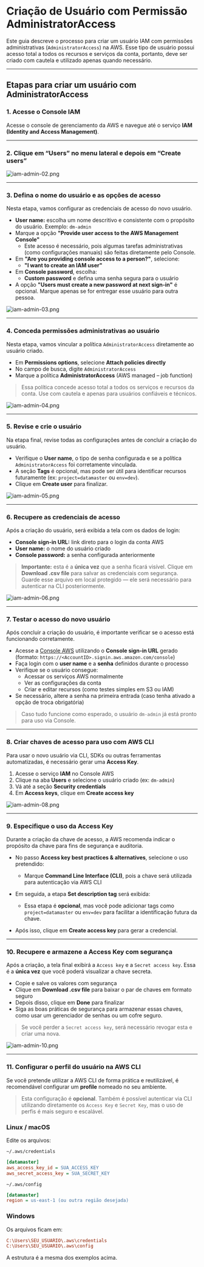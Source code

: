 # Criação de Usuário com Permissão AdministratorAccess

Este guia descreve o processo para criar um usuário IAM com permissões administrativas (`AdministratorAccess`) na AWS. Esse tipo de usuário possui acesso total a todos os recursos e serviços da conta, portanto, deve ser criado com cautela e utilizado apenas quando necessário.

---

## Etapas para criar um usuário com AdministratorAccess

### 1. Acesse o Console IAM
Acesse o console de gerenciamento da AWS e navegue até o serviço **IAM (Identity and Access Management)**.

---

### 2. Clique em “Users” no menu lateral e depois em “Create users”

![iam-admin-02.png](../assets/iam-admin-02.png)

---

### 3. Defina o nome do usuário e as opções de acesso

Nesta etapa, vamos configurar as credenciais de acesso do novo usuário.

- **User name:** escolha um nome descritivo e consistente com o propósito do usuário. Exemplo: `dm-admin`
- Marque a opção **"Provide user access to the AWS Management Console"**
    - Este acesso é necessário, pois algumas tarefas administrativas (como configurações manuais) são feitas diretamente pelo Console.
- Em **"Are you providing console access to a person?"**, selecione:
    - **"I want to create an IAM user"**
- Em **Console password**, escolha:
    - **Custom password** e defina uma senha segura para o usuário
- A opção **"Users must create a new password at next sign-in"** é opcional. Marque apenas se for entregar esse usuário para outra pessoa.

![iam-admin-03.png](../assets/iam-admin-03.png)

---

### 4. Conceda permissões administrativas ao usuário

Nesta etapa, vamos vincular a política `AdministratorAccess` diretamente ao usuário criado.

- Em **Permissions options**, selecione **Attach policies directly**
- No campo de busca, digite `AdministratorAccess`
- Marque a política **AdministratorAccess** (AWS managed – job function)

> Essa política concede acesso total a todos os serviços e recursos da conta. Use com cautela e apenas para usuários confiáveis e técnicos.

![iam-admin-04.png](../assets/iam-admin-04.png)

---

### 5. Revise e crie o usuário

Na etapa final, revise todas as configurações antes de concluir a criação do usuário.

- Verifique o **User name**, o tipo de senha configurada e se a política `AdministratorAccess` foi corretamente vinculada.
- A seção **Tags** é opcional, mas pode ser útil para identificar recursos futuramente (ex: `project=datamaster` ou `env=dev`).
- Clique em **Create user** para finalizar.

![iam-admin-05.png](../assets/iam-admin-05.png)

---

### 6. Recupere as credenciais de acesso

Após a criação do usuário, será exibida a tela com os dados de login:

- **Console sign-in URL:** link direto para o login da conta AWS
- **User name:** o nome do usuário criado
- **Console password:** a senha configurada anteriormente

> **Importante:** esta é a **única vez** que a senha ficará visível. Clique em **Download .csv file** para salvar as credenciais com segurança. Guarde esse arquivo em local protegido — ele será necessário para autenticar na CLI posteriormente.

![iam-admin-06.png](../assets/iam-admin-06.png)

---

### 7. Testar o acesso do novo usuário

Após concluir a criação do usuário, é importante verificar se o acesso está funcionando corretamente.

- Acesse a [Console AWS](https://aws.amazon.com/console/) utilizando o **Console sign-in URL** gerado (formato: `https://<AccountID>.signin.aws.amazon.com/console`)
- Faça login com o **user name** e a **senha** definidos durante o processo
- Verifique se o usuário consegue:
  - Acessar os serviços AWS normalmente
  - Ver as configurações da conta
  - Criar e editar recursos (como testes simples em S3 ou IAM)
- Se necessário, altere a senha na primeira entrada (caso tenha ativado a opção de troca obrigatória)

> Caso tudo funcione como esperado, o usuário `dm-admin` já está pronto para uso via Console.

---

### 8. Criar chaves de acesso para uso com AWS CLI

Para usar o novo usuário via CLI, SDKs ou outras ferramentas automatizadas, é necessário gerar uma **Access Key**.

1. Acesse o serviço **IAM** no Console AWS
2. Clique na aba **Users** e selecione o usuário criado (ex: `dm-admin`)
3. Vá até a seção **Security credentials**
4. Em **Access keys**, clique em **Create access key**

![iam-admin-08.png](../assets/iam-admin-08.png)

---

### 9. Especifique o uso da Access Key

Durante a criação da chave de acesso, a AWS recomenda indicar o propósito da chave para fins de segurança e auditoria.

- No passo **Access key best practices & alternatives**, selecione o uso pretendido:
  - Marque **Command Line Interface (CLI)**, pois a chave será utilizada para autenticação via AWS CLI

- Em seguida, a etapa **Set description tag** será exibida:
  - Essa etapa é **opcional**, mas você pode adicionar tags como `project=datamaster` ou `env=dev` para facilitar a identificação futura da chave.

- Após isso, clique em **Create access key** para gerar a credencial.

---

### 10. Recupere e armazene a Access Key com segurança

Após a criação, a tela final exibirá a `Access key` e a `Secret access key`. Essa é a **única vez** que você poderá visualizar a chave secreta.

- Copie e salve os valores com segurança
- Clique em **Download .csv file** para baixar o par de chaves em formato seguro
- Depois disso, clique em **Done** para finalizar
- Siga as boas práticas de segurança para armazenar essas chaves, como usar um gerenciador de senhas ou um cofre seguro.

> Se você perder a `Secret access key`, será necessário revogar esta e criar uma nova.

![iam-admin-10.png](../assets/iam-admin-10.png)

---

### 11. Configurar o perfil do usuário na AWS CLI

Se você pretende utilizar a AWS CLI de forma prática e reutilizável, é recomendável configurar um **profile** nomeado no seu ambiente. 

> Esta configuração é **opcional**. Também é possível autenticar via CLI utilizando diretamente os `Access Key` e `Secret Key`, mas o uso de perfis é mais seguro e escalável.

### Linux / macOS

Edite os arquivos:

`~/.aws/credentials`
```ini
[datamaster]
aws_access_key_id = SUA_ACCESS_KEY
aws_secret_access_key = SUA_SECRET_KEY
```

`~/.aws/config`
```ini
[datamaster]
region = us-east-1 (ou outra região desejada)
```

### Windows

Os arquivos ficam em:

```ini
C:\Users\SEU_USUARIO\.aws\credentials
C:\Users\SEU_USUARIO\.aws\config
```

A estrutura é a mesma dos exemplos acima.
